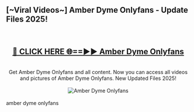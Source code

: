 <h2>[~Viral Videos~] Amber Dyme Onlyfans - Update Files 2025!</h2>
<br>
<div align="center">
<h2><a href="https://betterlinks.top/A2PfLJ" rel="nofollow">🔴 CLICK HERE 🌐==►► Amber Dyme Onlyfans</a></h2>
<br>
Get Amber Dyme Onlyfans and all content. Now you can access all videos and pictures of Amber Dyme Onlyfans. New Updated Files 2025!
<br>
<br>
<a href="https://betterlinks.top/A2PfLJ" rel="nofollow" data-target="animated-image.originalLink"><img src="https://i.ibb.co.com/WyWwxjT/player-gif2.gif" alt="Amber Dyme Onlyfans" style="max-width: 100%; display: inline-block;" data-target="animated-image.originalImage"></a>
</div>
<br>
amber dyme onlyfans